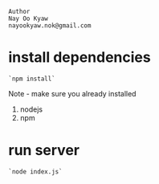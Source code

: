     Author
    Nay Oo Kyaw
    nayookyaw.nok@gmail.com

# install dependencies

    `npm install`

Note - make sure you already installed 
1. nodejs
2. npm

# run server

    `node index.js`